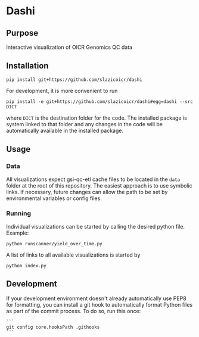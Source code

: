 # Dashi

## Purpose

Interactive visualization of OICR Genomics QC data

## Installation

`pip install git+https://github.com/slazicoicr/dashi`

For development, it is more convenient to run

`pip install -e git+https://github.com/slazicoicr/dashi#egg=dashi --src DICT`

where `DICT` is the destination folder for the code. The installed package is 
system linked to that folder and any changes in the code will be automatically 
available in the installed package.

## Usage

### Data

All visualizations expect gsi-qc-etl cache files to be located in the `data` folder at the root of this repository. The easiest approach is to use symbolic links. If necessary, future changes can allow the path to be set by environmental variables or config files.

### Running

Individual visualizations can be started by calling the desired python file. Example:

```
python runscanner/yield_over_time.py
```

A list of links to all available visualizations is started by
```
python index.py
```

## Development

If your development environment doesn't already automatically use PEP8 for formatting, you can 
install a git hook to automatically format Python files as part of the commit process. To do so,
run this once:

    ```
    git config core.hooksPath .githooks
    ```
